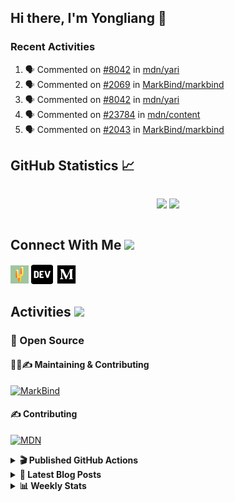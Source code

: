 ## Hi there, I'm Yongliang 👋

### Recent Activities

<!--START_SECTION:activity-->
1. 🗣 Commented on [#8042](https://github.com/mdn/yari/issues/8042) in [mdn/yari](https://github.com/mdn/yari)
2. 🗣 Commented on [#2069](https://github.com/MarkBind/markbind/issues/2069) in [MarkBind/markbind](https://github.com/MarkBind/markbind)
3. 🗣 Commented on [#8042](https://github.com/mdn/yari/issues/8042) in [mdn/yari](https://github.com/mdn/yari)
4. 🗣 Commented on [#23784](https://github.com/mdn/content/issues/23784) in [mdn/content](https://github.com/mdn/content)
5. 🗣 Commented on [#2043](https://github.com/MarkBind/markbind/issues/2043) in [MarkBind/markbind](https://github.com/MarkBind/markbind)
<!--END_SECTION:activity-->

## GitHub Statistics :chart_with_upwards_trend:
<div align="center">
<div style="display: flex; align-items: center; justify-content: center;">

[![](https://github-readme-stats-tlylt.vercel.app/api?username=tlylt&show_icons=true&theme=tokyonight&hide_border=true&locale=en)](https://github.com/tlylt)
[![](https://github-readme-streak-stats.herokuapp.com/?user=tlylt&theme=tokyonight&hide_border=true)](https://github.com/tlylt)
</div>
</div>

## Connect With Me <img src="https://media.giphy.com/media/2wh5K5yE3ulp3xgYcG/giphy-downsized.gif" width="30">

<a href="https://www.yongliangliu.com/" target="_blank"><img align="center" src="static/site-icon.png" alt="yongliangliu.com" height="29" width="29" /></a>
<a href="https://dev.to/tlylt" target="_blank"><img align="center" src="static/dev-badge.svg" alt="dev.to/tlylt" height="35" width="35" /></a>
<a href="https://tlylt.medium.com" target="_blank"><img align="center" src="static/medium.png" alt="tlylt.medium.com" height="35" width="35" /></a>

## Activities <img src="https://media.giphy.com/media/WUlplcMpOCEmTGBtBW/giphy.gif" width="30">

### 🔭 Open Source

#### 👷‍♂️✍️ Maintaining & Contributing
[![MarkBind](https://github-readme-stats-tlylt.vercel.app/api/pin/?username=markbind&repo=markbind)](https://github.com/MarkBind/markbind)

#### ✍️ Contributing
[![MDN](https://github-readme-stats-tlylt.vercel.app/api/pin/?username=mdn&repo=content)](https://github.com/mdn/content)

<details>
<summary> <b>🎬 Published GitHub Actions </b> </summary>

[![install-graphviz](https://github-readme-stats-tlylt.vercel.app/api/pin/?username=tlylt&repo=install-graphviz)](https://github.com/tlylt/install-graphviz)

[![reposense-action](https://github-readme-stats-tlylt.vercel.app/api/pin/?username=tlylt&repo=reposense-action)](https://github.com/tlylt/reposense-action)

[![markbin-action](https://github-readme-stats-tlylt.vercel.app/api/pin/?username=markbind&repo=markbind-action)](https://github.com/MarkBind/markbind-action)

</details>

<details>
<summary> <b>📕 Latest Blog Posts</b> </summary>

<!-- BLOG-POST-LIST:START -->
- [Creating a regex-based Markdown parser in TypeScript](https://www.yongliangliu.com/blog/rmark/)
- [Create VSCode Snippets for Markdown Blog Workflows](https://www.yongliangliu.com/blog/vscode-snippets/)
- [My Journey into Open Source](https://www.yongliangliu.com/blog/my-journey-into-open-source/)
- [Resources for Orbital CP2106 Independent Software Development Project](https://www.yongliangliu.com/blog/orbital-prep/)
- [A Brief Description of Ransomware Attacks](https://www.yongliangliu.com/blog/ransomware-essay/)
<!-- BLOG-POST-LIST:END -->

</details>

<details>
<summary> <b>📊 Weekly Stats</b> </summary>

<!--START_SECTION:waka-->
![Code Time](http://img.shields.io/badge/Code%20Time-736%20hrs%2031%20mins-blue)

**🐱 My GitHub Data** 

> 🏆 284 Contributions in the Year 2023
 > 
> 📦 336.9 kB Used in GitHub's Storage 
 > 
> 🚫 Not Opted to Hire
 > 
> 📜 149 Public Repositories 
 > 
> 🔑 26 Private Repositories  
 > 
**I'm an Early 🐤** 

```text
🌞 Morning    307 commits    ███████░░░░░░░░░░░░░░░░░░   28.96% 
🌆 Daytime    265 commits    ██████░░░░░░░░░░░░░░░░░░░   25.0% 
🌃 Evening    399 commits    █████████░░░░░░░░░░░░░░░░   37.64% 
🌙 Night      89 commits     ██░░░░░░░░░░░░░░░░░░░░░░░   8.4%

```
📅 **I'm Most Productive on Friday** 

```text
Monday       151 commits    ███░░░░░░░░░░░░░░░░░░░░░░   14.25% 
Tuesday      87 commits     ██░░░░░░░░░░░░░░░░░░░░░░░   8.21% 
Wednesday    147 commits    ███░░░░░░░░░░░░░░░░░░░░░░   13.87% 
Thursday     207 commits    █████░░░░░░░░░░░░░░░░░░░░   19.53% 
Friday       211 commits    █████░░░░░░░░░░░░░░░░░░░░   19.91% 
Saturday     126 commits    ███░░░░░░░░░░░░░░░░░░░░░░   11.89% 
Sunday       131 commits    ███░░░░░░░░░░░░░░░░░░░░░░   12.36%

```


📊 **This Week I Spent My Time On** 

```text
⌚︎ Time Zone: Asia/Singapore

💬 Programming Languages: 
Markdown                 8 hrs 17 mins       ██████████████████░░░░░░░   74.11% 
JavaScript               55 mins             ██░░░░░░░░░░░░░░░░░░░░░░░   8.25% 
CSS                      26 mins             █░░░░░░░░░░░░░░░░░░░░░░░░   3.98% 
JSON                     25 mins             █░░░░░░░░░░░░░░░░░░░░░░░░   3.78% 
HTML                     23 mins             ░░░░░░░░░░░░░░░░░░░░░░░░░   3.49%

```


 Last Updated on 25/01/2023 00:36:38 UTC
<!--END_SECTION:waka-->

</details>
